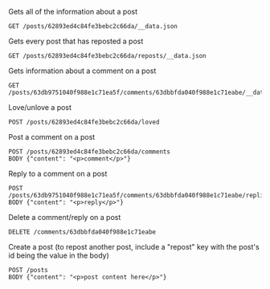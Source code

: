 Gets all of the information about a post
```
GET /posts/62893ed4c84fe3bebc2c66da/__data.json
```

Gets every post that has reposted a post
```
GET /posts/62893ed4c84fe3bebc2c66da/reposts/__data.json
```

Gets information about a comment on a post
```
GET /posts/63db9751040f988e1c71ea5f/comments/63dbbfda040f988e1c71eabe/__data.json
```

Love/unlove a post
```
POST /posts/62893ed4c84fe3bebc2c66da/loved
```

Post a comment on a post
```
POST /posts/62893ed4c84fe3bebc2c66da/comments
BODY {"content": "<p>comment</p>"}
```

Reply to a comment on a post
```
POST /posts/63db9751040f988e1c71ea5f/comments/63dbbfda040f988e1c71eabe/replies
BODY {"content": "<p>reply</p>"}
```

Delete a comment/reply on a post
```
DELETE /comments/63dbbfda040f988e1c71eabe
```

Create a post (to repost another post, include a "repost" key with the post's id being the value in the body)
```
POST /posts
BODY {"content": "<p>post content here</p>"}
```
